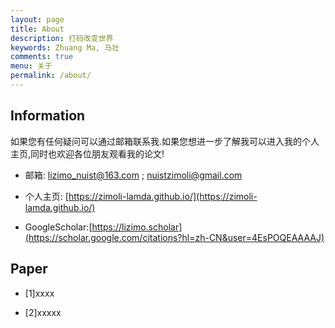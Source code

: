 ```yaml
---
layout: page
title: About
description: 打码改变世界
keywords: Zhuang Ma, 马壮
comments: true
menu: 关于
permalink: /about/
---
```


## Information

如果您有任何疑问可以通过邮箱联系我.如果您想进一步了解我可以进入我的个人主页,同时也欢迎各位朋友观看我的论文!

* 邮箱: lizimo_nuist@163.com ; nuistzimoli@gmail.com

* 个人主页: [https://zimoli-lamda.github.io/](https://zimoli-lamda.github.io/)

* GoogleScholar:[https://lizimo.scholar](https://scholar.google.com/citations?hl=zh-CN&user=4EsPOQEAAAAJ)



## Paper

* [1]xxxx

* [2]xxxxx
